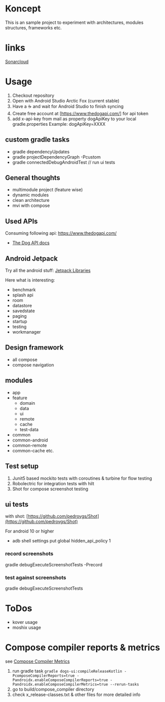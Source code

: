 # Koncept

This is an sample project to experiment with architectures, modules structures, frameworks etc.

# links
[Sonarcloud](https://sonarcloud.io/project/overview?id=koncept)

# Usage

1. Checkout repository
2. Open with Android Studio Arctic Fox (current stable)
3. Have a :coffee: and wait for Android Studio to finish syncing
4. Create free account at [https://www.thedogapi.com/] for api token
5. add x-api-key from mail as property dogApiKey to your local gradle.properties Example:
   dogApiKey=XXXX

## custom gradle tasks

- gradle dependencyUpdates
- gradle projectDependencyGraph -Pcustom
- gradle connectedDebugAndroidTest // run ui tests

## General thoughts

- multimodule project (feature wise)
- dynamic modules
- clean architecture
- mvi with compose

## Used APIs

Consuming following api: https://www.thedogapi.com/
- [The Dog API docs](https://docs.thedogapi.com/)

## Android Jetpack

Try all the android
stuff: [Jetpack Libraries](https://developer.android.com/jetpack/androidx/explorer)

Here what is interesting:

- benchmark
- splash api
- room
- datastore
- savedstate
- paging
- startup
- testing
- workmanager

## Design framework

- all compose
- compose navigation

## modules

- app
- feature
    - domain
    - data
    - ui
    - remote
    - cache
    - test-data
- common
- common-android
- common-remote
- common-cache etc.

## Test setup

1. Junit5 based mockito tests with coroutines & turbine for flow testing
2. Robolectric for integration tests with hilt
3. Shot for compose screenshot testing

## ui tests

with shot: [https://github.com/pedrovgs/Shot](https://github.com/pedrovgs/Shot)

For android 10 or higher

- adb shell settings put global hidden_api_policy 1

### record screenshots

gradle debugExecuteScreenshotTests -Precord

### test against screenshots

gradle debugExecuteScreenshotTests

# ToDos
- kover usage
- moshix usage

# Compose compiler reports & metrics
see [Compose Compiler Metrics](https://github.com/androidx/androidx/blob/androidx-main/compose/compiler/design/compiler-metrics.md)

1. run gradle task
`gradle dogs-ui:compileReleaseKotlin -PcomposeCompilerReports=true -Pandroidx.enableComposeCompilerReports=true -Pandroidx.enableComposeCompilerMetrics=true --rerun-tasks`
2. go to build/compose_compiler directory
3. check x_release-classes.txt & other files for more detailed info